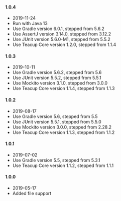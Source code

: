 #### 1.0.4
- 2019-11-24
- Run with Java 13
- Use Gradle version 6.0.1, stepped from 5.6.2
- Use AssertJ version 3.14.0, stepped from 3.12.2
- Use JUnit version 5.6.0-M1, stepped from 5.5.2
- Use Teacup Core version 1.2.0, stepped from 1.1.4
#### 1.0.3
- 2019-10-11
- Use Gradle version 5.6.2, stepped from 5.6
- Use JUnit version 5.5.2, stepped from 5.5.1
- Use Mockito version 3.1.0, stepped from 3.0.0
- Use Teacup Core version 1.1.4, stepped from 1.1.3
#### 1.0.2
- 2019-08-17
- Use Gradle version 5.6, stepped from 5.5
- Use JUnit version 5.5.1, stepped from 5.5.0
- Use Mockito version 3.0.0, stepped from 2.28.2
- Use Teacup Core version 1.1.3, stepped from 1.1.2
#### 1.0.1
- 2019-07-02
- Use Gradle version 5.5, stepped from 5.3.1
- Use Teacup Core version 1.1.2, stepped from 1.1.1
#### 1.0.0
- 2019-05-17
- Added file support